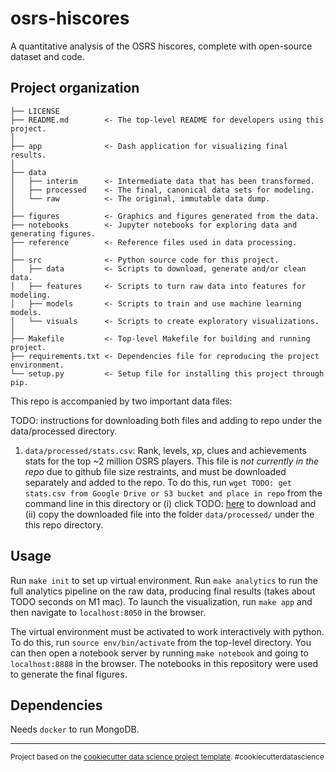 osrs-hiscores
=============

A quantitative analysis of the OSRS hiscores, complete with open-source dataset and code.

Project organization
--------------------

    ├── LICENSE
    ├── README.md        <- The top-level README for developers using this project.
    │
    ├── app              <- Dash application for visualizing final results.
    │
    ├── data
    │   ├── interim      <- Intermediate data that has been transformed.
    │   ├── processed    <- The final, canonical data sets for modeling.
    │   └── raw          <- The original, immutable data dump.
    │
    ├── figures          <- Graphics and figures generated from the data.
    ├── notebooks        <- Jupyter notebooks for exploring data and generating figures.
    ├── reference        <- Reference files used in data processing.
    │
    ├── src              <- Python source code for this project.
    │   ├── data         <- Scripts to download, generate and/or clean data.
    │   ├── features     <- Scripts to turn raw data into features for modeling.
    │   ├── models       <- Scripts to train and use machine learning models.
    │   └── visuals      <- Scripts to create exploratory visualizations.
    │
    ├── Makefile         <- Top-level Makefile for building and running project.
    ├── requirements.txt <- Dependencies file for reproducing the project environment.
    └── setup.py         <- Setup file for installing this project through pip.

This repo is accompanied by two important data files:

TODO: instructions for downloading both files and adding to repo under the data/processed directory.

1. `data/processed/stats.csv`: Rank, levels, xp, clues and achievements stats for the top \~2 million OSRS players. This file is *not currently in the repo* due to github file size restraints, and must be downloaded separately and added to the repo. To do this, run `wget TODO: get stats.csv from Google Drive or S3 bucket and place in repo` from the command line in this directory or (i) click TODO: [here]() to download and (ii) copy the downloaded file into the folder `data/processed/` under the this repo directory.

Usage
-----

Run `make init` to set up virtual environment. Run `make analytics` to run the full analytics pipeline on the raw data, producing final results (takes about TODO seconds on M1 mac). To launch the visualization, run `make app` and then navigate to `localhost:8050` in the browser.

The virtual environment must be activated to work interactively with python. To do this, run `source env/bin/activate` from the top-level directory. You can then open a notebook server by running `make notebook` and going to `localhost:8888` in the browser. The notebooks in this repository were used to generate the final figures.

Dependencies
------------

Needs `docker` to run MongoDB.

--------

<p><small>Project based on the <a target="_blank" href="https://drivendata.github.io/cookiecutter-data-science/">cookiecutter data science project template</a>. #cookiecutterdatascience</small></p>
